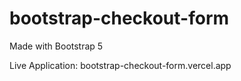 # bootstrap-checkout-form

Made with Bootstrap 5 

Live Application: bootstrap-checkout-form.vercel.app

